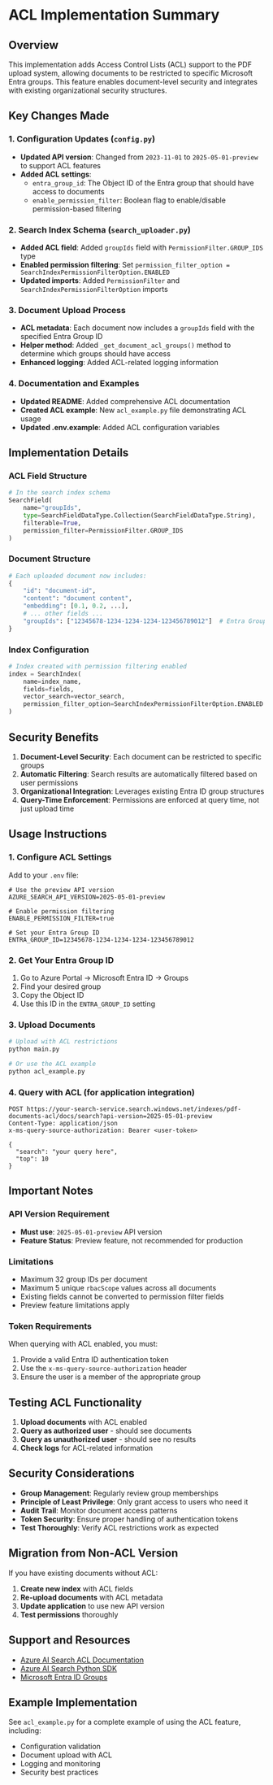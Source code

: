 # ACL Implementation Summary

## Overview

This implementation adds Access Control Lists (ACL) support to the PDF upload system, allowing documents to be restricted to specific Microsoft Entra groups. This feature enables document-level security and integrates with existing organizational security structures.

## Key Changes Made

### 1. Configuration Updates (`config.py`)

- **Updated API version**: Changed from `2023-11-01` to `2025-05-01-preview` to support ACL features
- **Added ACL settings**:
  - `entra_group_id`: The Object ID of the Entra group that should have access to documents
  - `enable_permission_filter`: Boolean flag to enable/disable permission-based filtering

### 2. Search Index Schema (`search_uploader.py`)

- **Added ACL field**: Added `groupIds` field with `PermissionFilter.GROUP_IDS` type
- **Enabled permission filtering**: Set `permission_filter_option = SearchIndexPermissionFilterOption.ENABLED`
- **Updated imports**: Added `PermissionFilter` and `SearchIndexPermissionFilterOption` imports

### 3. Document Upload Process

- **ACL metadata**: Each document now includes a `groupIds` field with the specified Entra Group ID
- **Helper method**: Added `_get_document_acl_groups()` method to determine which groups should have access
- **Enhanced logging**: Added ACL-related logging information

### 4. Documentation and Examples

- **Updated README**: Added comprehensive ACL documentation
- **Created ACL example**: New `acl_example.py` file demonstrating ACL usage
- **Updated .env.example**: Added ACL configuration variables

## Implementation Details

### ACL Field Structure

```python
# In the search index schema
SearchField(
    name="groupIds", 
    type=SearchFieldDataType.Collection(SearchFieldDataType.String),
    filterable=True,
    permission_filter=PermissionFilter.GROUP_IDS
)
```

### Document Structure

```python
# Each uploaded document now includes:
{
    "id": "document-id",
    "content": "document content",
    "embedding": [0.1, 0.2, ...],
    # ... other fields ...
    "groupIds": ["12345678-1234-1234-1234-123456789012"]  # Entra Group ID
}
```

### Index Configuration

```python
# Index created with permission filtering enabled
index = SearchIndex(
    name=index_name,
    fields=fields,
    vector_search=vector_search,
    permission_filter_option=SearchIndexPermissionFilterOption.ENABLED
)
```

## Security Benefits

1. **Document-Level Security**: Each document can be restricted to specific groups
2. **Automatic Filtering**: Search results are automatically filtered based on user permissions
3. **Organizational Integration**: Leverages existing Entra ID group structures
4. **Query-Time Enforcement**: Permissions are enforced at query time, not just upload time

## Usage Instructions

### 1. Configure ACL Settings

Add to your `.env` file:

```env
# Use the preview API version
AZURE_SEARCH_API_VERSION=2025-05-01-preview

# Enable permission filtering
ENABLE_PERMISSION_FILTER=true

# Set your Entra Group ID
ENTRA_GROUP_ID=12345678-1234-1234-1234-123456789012
```

### 2. Get Your Entra Group ID

1. Go to Azure Portal → Microsoft Entra ID → Groups
2. Find your desired group
3. Copy the Object ID
4. Use this ID in the `ENTRA_GROUP_ID` setting

### 3. Upload Documents

```bash
# Upload with ACL restrictions
python main.py

# Or use the ACL example
python acl_example.py
```

### 4. Query with ACL (for application integration)

```http
POST https://your-search-service.search.windows.net/indexes/pdf-documents-acl/docs/search?api-version=2025-05-01-preview
Content-Type: application/json
x-ms-query-source-authorization: Bearer <user-token>

{
  "search": "your query here",
  "top": 10
}
```

## Important Notes

### API Version Requirement

- **Must use**: `2025-05-01-preview` API version
- **Feature Status**: Preview feature, not recommended for production

### Limitations

- Maximum 32 group IDs per document
- Maximum 5 unique `rbacScope` values across all documents
- Existing fields cannot be converted to permission filter fields
- Preview feature limitations apply

### Token Requirements

When querying with ACL enabled, you must:
1. Provide a valid Entra ID authentication token
2. Use the `x-ms-query-source-authorization` header
3. Ensure the user is a member of the appropriate group

## Testing ACL Functionality

1. **Upload documents** with ACL enabled
2. **Query as authorized user** - should see documents
3. **Query as unauthorized user** - should see no results
4. **Check logs** for ACL-related information

## Security Considerations

- **Group Management**: Regularly review group memberships
- **Principle of Least Privilege**: Only grant access to users who need it
- **Audit Trail**: Monitor document access patterns
- **Token Security**: Ensure proper handling of authentication tokens
- **Test Thoroughly**: Verify ACL restrictions work as expected

## Migration from Non-ACL Version

If you have existing documents without ACL:
1. **Create new index** with ACL fields
2. **Re-upload documents** with ACL metadata
3. **Update application** to use new API version
4. **Test permissions** thoroughly

## Support and Resources

- [Azure AI Search ACL Documentation](https://learn.microsoft.com/en-us/azure/search/search-index-access-control-lists-and-rbac-push-api)
- [Azure AI Search Python SDK](https://docs.microsoft.com/en-us/python/api/overview/azure/search-documents-readme)
- [Microsoft Entra ID Groups](https://learn.microsoft.com/en-us/azure/active-directory/fundamentals/active-directory-groups-create-azure-portal)

## Example Implementation

See `acl_example.py` for a complete example of using the ACL feature, including:
- Configuration validation
- Document upload with ACL
- Logging and monitoring
- Security best practices
